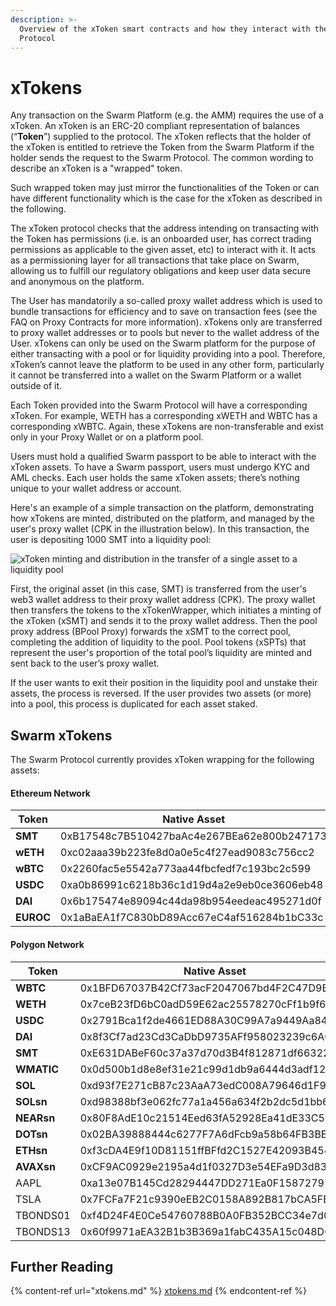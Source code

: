 ```yaml
---
description: >-
  Overview of the xToken smart contracts and how they interact with the Swarm
  Protocol
---
```


# xTokens

Any transaction on the Swarm Platform (e.g. the AMM) requires the use of a xToken. An xToken is an ERC-20 compliant representation of balances (“**Token**”) supplied to the protocol. The xToken reflects that the holder of the xToken is entitled to retrieve the Token from the Swarm Platform if the holder sends the request to the Swarm Protocol. The common wording to describe an xToken is a "wrapped" token.

Such wrapped token may just mirror the functionalities of the Token or can have different functionality which is the case for the xToken as described in the following.

The xToken protocol checks that the address intending on transacting with the Token has permissions (i.e. is an onboarded user, has correct trading permissions as applicable to the given asset, etc) to interact with it. It acts as a permissioning layer for all transactions that take place on Swarm, allowing us to fulfill our regulatory obligations and keep user data secure and anonymous on the platform.

The User has mandatorily a so-called proxy wallet address which is used to bundle transactions for efficiency and to save on transaction fees (see the FAQ on Proxy Contracts for more information). xTokens only are transferred to proxy wallet addresses or to pools but never to the wallet address of the User. xTokens can only be used on the Swarm platform for the purpose of either transacting with a pool or for liquidity providing into a pool. Therefore, xToken’s cannot leave the platform to be used in any other form, particularly it cannot be transferred into a wallet on the Swarm Platform or a wallet outside of it.&#x20;

Each Token provided into the Swarm Protocol will have a corresponding xToken. For example, WETH has a corresponding xWETH and WBTC has a corresponding xWBTC. Again, these xTokens are non-transferable and exist only in your Proxy Wallet or on a platform pool. &#x20;

Users must hold a qualified Swarm passport to be able to interact with the xToken assets. To have a Swarm passport, users must undergo KYC and AML checks. Each user holds the same xToken assets; there’s nothing unique to your wallet address or account.

Here's an example of a simple transaction on the platform, demonstrating how xTokens are minted, distributed on the platform, and managed by the user's proxy wallet (CPK in the illustration below). In this transaction, the user is depositing 1000 SMT into a liquidity pool:

![xToken minting and distribution in the transfer of a single asset to a liquidity pool](../.gitbook/assets/xTokenTransactions\_Cropped.png)

First, the original asset (in this case, SMT) is transferred from the user's web3 wallet address to their proxy wallet address (CPK). The proxy wallet then transfers the tokens to the xTokenWrapper, which initiates a minting of the xToken (xSMT) and sends it to the proxy wallet address. Then the pool proxy address (BPool Proxy) forwards the xSMT to the correct pool, completing the addition of liquidity to the pool. Pool tokens (xSPTs) that represent the user's proportion of the total pool’s liquidity are minted and sent back to the user’s proxy wallet.

If the user wants to exit their position in the liquidity pool and unstake their assets, the process is reversed. If the user provides two assets (or more) into a pool, this process is duplicated for each asset staked.&#x20;

## Swarm xTokens

The Swarm Protocol currently provides xToken wrapping for the following assets:

#### Ethereum Network

| Token     | Native Asset                               | xToken                                     |
| --------- | ------------------------------------------ | ------------------------------------------ |
| **SMT**   | 0xB17548c7B510427baAc4e267BEa62e800b247173 | 0xeE3A72A79D1c0f22B53BEfE1dCB9F11682126772 |
| **wETH**  | 0xc02aaa39b223fe8d0a0e5c4f27ead9083c756cc2 | 0x43c28c4a103d939097dc4d9b20c327148f13c4c6 |
| **wBTC**  | 0x2260fac5e5542a773aa44fbcfedf7c193bc2c599 | 0xfc6274505d08210117c56b541794a72338ed3fb6 |
| **USDC**  | 0xa0b86991c6218b36c1d19d4a2e9eb0ce3606eb48 | 0x80e32d09fbeaa6aa01d76aa68024670e8db8a953 |
| **DAI**   | 0x6b175474e89094c44da98b954eedeac495271d0f | 0x6ceb875d9e8d75e0e68040d9bb63b21de134e843 |
| **EUROC** | 0x1aBaEA1f7C830bD89Acc67eC4af516284b1bC33c | 0xd573ea715f9ad5864eb5cbb8bbbfb2b91b1cafcb |

#### Polygon Network

| Token      | Native Asset                               | xToken                                     |
| ---------- | ------------------------------------------ | ------------------------------------------ |
| **WBTC**   | 0x1BFD67037B42Cf73acF2047067bd4F2C47D9BfD6 | 0x54A3E68cA7C59Df9b95A5993FB257B455C628e54 |
| **WETH**   | 0x7ceB23fD6bC0adD59E62ac25578270cFf1b9f619 | 0x92aEB125534C08B3872f353C46453229f7af0AfF |
| **USDC**   | 0x2791Bca1f2de4661ED88A30C99A7a9449Aa84174 | 0x4A573b521b143f3e8032C3665b0Ab307b17F7bcf |
| **DAI**    | 0x8f3Cf7ad23Cd3CaDbD9735AFf958023239c6A063 | 0xd041806f89D24aa279a1d923f6127B12D03b00F5 |
| **SMT**    | 0xE631DABeF60c37a37d70d3B4f812871df663226f | 0xCF7d93aC1B6a527025Ae823B25D5D3d91389d282 |
| **WMATIC** | 0x0d500b1d8e8ef31e21c99d1db9a6444d3adf1270 | 0xc228a3b1a514d3b8431255f0184711e9601a765e |
| **SOL**    | 0xd93f7E271cB87c23AaA73edC008A79646d1F9912 | 0xde92ed6B3c461Ed57a09819f9479885673aad14F |
| **SOLsn**  | 0xd98388bf3e062fc77a1a456a634f2b2dc5d1bb6e | 0xDBCd4A495FfE8D808eD0F3429fAD18d94D6588a6 |
| **NEARsn** | 0x80F8AdE10c21514Eed63fA52928Ea41dE33C5365 | 0xfa5d77a560e1d23caf90bd68a7bf1e79b28bf1d1 |
| **DOTsn**  | 0x02BA39888444c6277F7A6dFcb9a58b64FB3BEff3 | 0xDef0BA801597BCa70b5de03310Cc52cBaaE9C8d2 |
| **ETHsn**  | 0xf3cDA4E9f10D81151ffBFfd2C1527E42093B4542 | 0xf300557D3490B4BDcc080b71f86811C141c3242c |
| **AVAXsn** | 0xCF9AC0929e2195a4d1f0327D3e54EFa9D3d83523 | 0x6690cf54ab0f5c8e84952d1ad1c8f8d9aee9a511 |
| AAPL       | 0xa13e07B145Cd28294447DD271Ea0F158727976bE | 0xA494f2018458D9D4eaA46b488F8A7A499A740656 |
| TSLA       | 0x7FCFa7F21c9390eEB2C0158A892B817bCA5FBafb | 0xBAa20599efDBe274f1c1E0E24417677f2aB85F37 |
| TBONDS01   | 0xf4D24F4E0Ce54760788B0A0FB352BCC34e7d045f | 0xCd83547F2482b2071F04a048A7AC8CAd0B78e814 |
| TBONDS13   | 0x60f9971aEA32B1b3B369a1fabC435A15c048D0F0 | 0x7a7E7e87D7F46C262b0E2556A65BCcfF5BE76e3a |

## Further Reading

{% content-ref url="xtokens.md" %}
[xtokens.md](xtokens.md)
{% endcontent-ref %}
